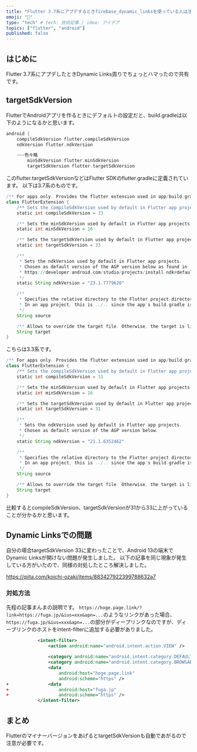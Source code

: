 ```yaml
---
title: "Flutter 3.7系にアプデするときfirebase_dynamic_linksを使っている人は注意"
emoji: "🐙"
type: "tech" # tech: 技術記事 / idea: アイデア
topics: ["flutter", "android"]
published: false
---
```

## はじめに
Flutter 3.7系にアプデしたときDynamic Links周りでちょっとハマったので共有です。

## targetSdkVersion
FlutterでAndroidアプリを作るときにデフォルトの設定だと、build.gradleは以下のようになるかと思います。
```gradle:android/app/build.gradle
android {
    compileSdkVersion flutter.compileSdkVersion
    ndkVersion flutter.ndkVersion

    ~~~色々略
        minSdkVersion flutter.minSdkVersion
        targetSdkVersion flutter.targetSdkVersion
```
このflutter.targetSdkVersionなどはFlutter SDKのflutter.gradleに定義されています。
以下は3.7系のものです。
```gradle:packages/flutter_tools/gradle/flutter.gradle
/** For apps only. Provides the flutter extension used in app/build.gradle. */
class FlutterExtension {
    /** Sets the compileSdkVersion used by default in Flutter app projects. */
    static int compileSdkVersion = 33

    /** Sets the minSdkVersion used by default in Flutter app projects. */
    static int minSdkVersion = 16

    /** Sets the targetSdkVersion used by default in Flutter app projects. */
    static int targetSdkVersion = 33

    /**
     * Sets the ndkVersion used by default in Flutter app projects.
     * Chosen as default version of the AGP version below as found in
     * https://developer.android.com/studio/projects/install-ndk#default-ndk-per-agp
     */
    static String ndkVersion = "23.1.7779620"

    /**
     * Specifies the relative directory to the Flutter project directory.
     * In an app project, this is ../.. since the app's build.gradle is under android/app.
     */
    String source

    /** Allows to override the target file. Otherwise, the target is lib/main.dart. */
    String target
}
```
こちらは3.3系です。
```gradle:packages/flutter_tools/gradle/flutter.gradle
/** For apps only. Provides the flutter extension used in app/build.gradle. */
class FlutterExtension {
    /** Sets the compileSdkVersion used by default in Flutter app projects. */
    static int compileSdkVersion = 31

    /** Sets the minSdkVersion used by default in Flutter app projects. */
    static int minSdkVersion = 16

    /** Sets the targetSdkVersion used by default in Flutter app projects. */
    static int targetSdkVersion = 31

    /**
     * Sets the ndkVersion used by default in Flutter app projects.
     * Chosen as default version of the AGP version below.
     */
    static String ndkVersion = "21.1.6352462"

    /**
     * Specifies the relative directory to the Flutter project directory.
     * In an app project, this is ../.. since the app's build.gradle is under android/app.
     */
    String source

    /** Allows to override the target file. Otherwise, the target is lib/main.dart. */
    String target
}
```

比較するとcompileSdkVersion、targetSdkVersionが31から33に上がっていることが分かるかと思います。

## Dynamic Linksでの問題
自分の場合targetSdkVersion 33に変わったことで、Android 13の端末でDynamic Linksが開けない問題が発生しました。
以下の記事を同じ現象が発生している方がいたので、同様の対処したところ解決しました。

https://qiita.com/koichi-ozaki/items/883427922399788632a7

### 対処方法
先程の記事まんまの説明です。
`https://hoge.page.link/?link=https://fuga.jp/&ius=xxx&apn=...`のようなリンクがあった場合、`https://fuga.jp/&ius=xxx&apn=...`の部分がディープリンクなのですが、ディープリンクのホストをintent-filterに追加する必要がありました。
```xml:android/app/src/main/AndroidManifest.xml
            <intent-filter>
                <action android:name="android.intent.action.VIEW" />
    
                <category android:name="android.intent.category.DEFAULT" />
                <category android:name="android.intent.category.BROWSABLE" />
                <data
                    android:host="hoge.page.link"
                    android:scheme="https" />
+               <data
+                   android:host="fuga.jp"
+                   android:scheme="https" />
            </intent-filter>
```

## まとめ
FlutterのマイナーバージョンをあげるとtargetSdkVersionも自動であがるので注意が必要です。